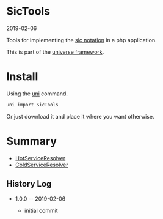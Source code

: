 SicTools
========
2019-02-06



Tools for implementing the [sic notation](https://github.com/karayabin/universe-snapshot/blob/master/universe/NotationFan/sic.md) in a php application.


This is part of the [universe framework](https://github.com/karayabin/universe-snapshot).


Install
==========
Using the [uni](https://github.com/lingtalfi/universe-naive-importer) command.
```bash
uni import SicTools
```

Or just download it and place it where you want otherwise.





Summary
=======

- [HotServiceResolver](https://github.com/lingtalfi/SicTools/blob/master/doc/HotServiceResolver.md)
- [ColdServiceResolver](https://github.com/lingtalfi/SicTools/blob/master/doc/ColdServiceResolver.md)









History Log
------------------

- 1.0.0 -- 2019-02-06

    - initial commit